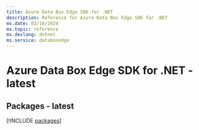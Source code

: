 ```yaml
---
title: Azure Data Box Edge SDK for .NET
description: Reference for Azure Data Box Edge SDK for .NET
ms.date: 03/18/2024
ms.topic: reference
ms.devlang: dotnet
ms.service: databoxedge
---
```

# Azure Data Box Edge SDK for .NET - latest
## Packages - latest
[!INCLUDE [packages](data-box-edge-index.md)]